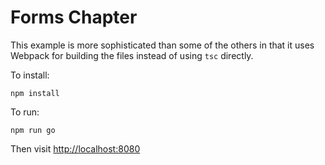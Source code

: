 # Forms Chapter

This example is more sophisticated than some of the others in that it uses Webpack for building the files instead of using `tsc` directly. 

To install:

    npm install

To run:

    npm run go

Then visit [http://localhost:8080](http://localhost:8080)
